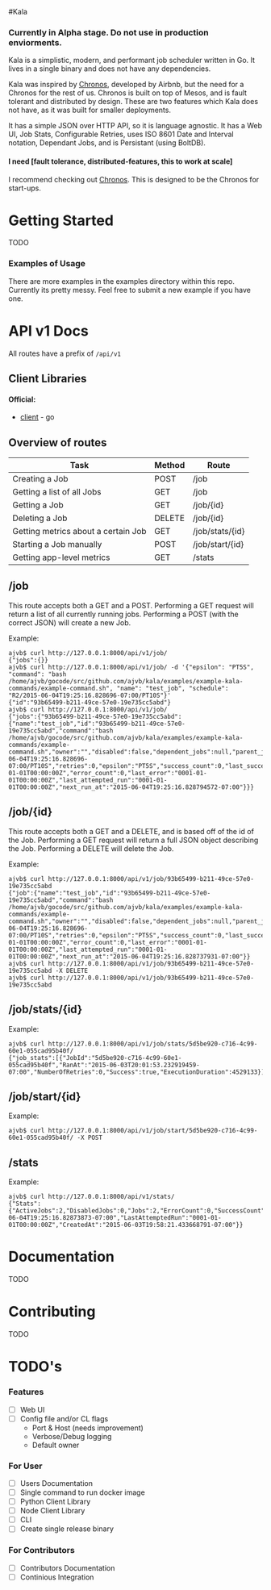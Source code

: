 #Kala

### Currently in Alpha stage. Do not use in production enviorments.

Kala is a simplistic, modern, and performant job scheduler written in Go. It lives in a single binary and does not have any dependencies.

Kala was inspired by [Chronos](https://github.com/airbnb/chronos), developed by Airbnb, but the need for a Chronos for the rest of us. Chronos is built on top of Mesos, and
is fault tolerant and distributed by design. These are two features which Kala does not have, as it was built for smaller deployments.

It has a simple JSON over HTTP API, so it is language agnostic. It has a Web UI, Job Stats, Configurable Retries, uses ISO 8601 Date and Interval
notation, Dependant Jobs, and is Persistant (using BoltDB).

#### I need [fault tolerance, distributed-features, this to work at scale]

I recommend checking out [Chronos](https://github.com/airbnb/chronos). This is designed to be the Chronos for start-ups.

# Getting Started

TODO

### Examples of Usage

There are more examples in the examples directory within this repo. Currently its pretty messy. Feel free to submit a new example if you have one.

# API v1 Docs

All routes have a prefix of `/api/v1`

## Client Libraries

#### Official:
* [client](https://github.com/ajvb/kala/tree/master/client) - go

## Overview of routes

| Task | Method | Route |
| --- | --- | --- |
|Creating a Job | POST | /job |
|Getting a list of all Jobs | GET | /job |
|Getting a Job | GET | /job/{id} |
|Deleting a Job | DELETE | /job/{id} |
|Getting metrics about a certain Job | GET | /job/stats/{id} |
|Starting a Job manually | POST | /job/start/{id} |
|Getting app-level metrics | GET | /stats |

## /job

This route accepts both a GET and a POST. Performing a GET request will return a list of all currently running jobs.
Performing a POST (with the correct JSON) will create a new Job.

Example:
```
ajvb$ curl http://127.0.0.1:8000/api/v1/job/
{"jobs":{}}
ajvb$ curl http://127.0.0.1:8000/api/v1/job/ -d '{"epsilon": "PT5S", "command": "bash /home/ajvb/gocode/src/github.com/ajvb/kala/examples/example-kala-commands/example-command.sh", "name": "test_job", "schedule": "R2/2015-06-04T19:25:16.828696-07:00/PT10S"}'
{"id":"93b65499-b211-49ce-57e0-19e735cc5abd"}
ajvb$ curl http://127.0.0.1:8000/api/v1/job/
{"jobs":{"93b65499-b211-49ce-57e0-19e735cc5abd":{"name":"test_job","id":"93b65499-b211-49ce-57e0-19e735cc5abd","command":"bash /home/ajvb/gocode/src/github.com/ajvb/kala/examples/example-kala-commands/example-command.sh","owner":"","disabled":false,"dependent_jobs":null,"parent_jobs":null,"schedule":"R2/2015-06-04T19:25:16.828696-07:00/PT10S","retries":0,"epsilon":"PT5S","success_count":0,"last_success":"0001-01-01T00:00:00Z","error_count":0,"last_error":"0001-01-01T00:00:00Z","last_attempted_run":"0001-01-01T00:00:00Z","next_run_at":"2015-06-04T19:25:16.828794572-07:00"}}}
```

## /job/{id}

This route accepts both a GET and a DELETE, and is based off of the id of the Job. Performing a GET request will return a full JSON object describing the Job.
Performing a DELETE will delete the Job.

Example:
```
ajvb$ curl http://127.0.0.1:8000/api/v1/job/93b65499-b211-49ce-57e0-19e735cc5abd
{"job":{"name":"test_job","id":"93b65499-b211-49ce-57e0-19e735cc5abd","command":"bash /home/ajvb/gocode/src/github.com/ajvb/kala/examples/example-kala-commands/example-command.sh","owner":"","disabled":false,"dependent_jobs":null,"parent_jobs":null,"schedule":"R2/2015-06-04T19:25:16.828696-07:00/PT10S","retries":0,"epsilon":"PT5S","success_count":0,"last_success":"0001-01-01T00:00:00Z","error_count":0,"last_error":"0001-01-01T00:00:00Z","last_attempted_run":"0001-01-01T00:00:00Z","next_run_at":"2015-06-04T19:25:16.828737931-07:00"}}
ajvb$ curl http://127.0.0.1:8000/api/v1/job/93b65499-b211-49ce-57e0-19e735cc5abd -X DELETE
ajvb$ curl http://127.0.0.1:8000/api/v1/job/93b65499-b211-49ce-57e0-19e735cc5abd
```

## /job/stats/{id}

Example:
```
ajvb$ curl http://127.0.0.1:8000/api/v1/job/stats/5d5be920-c716-4c99-60e1-055cad95b40f/
{"job_stats":[{"JobId":"5d5be920-c716-4c99-60e1-055cad95b40f","RanAt":"2015-06-03T20:01:53.232919459-07:00","NumberOfRetries":0,"Success":true,"ExecutionDuration":4529133}]}
```

## /job/start/{id}

Example:
```
ajvb$ curl http://127.0.0.1:8000/api/v1/job/start/5d5be920-c716-4c99-60e1-055cad95b40f/ -X POST
```

## /stats

Example:
```
ajvb$ curl http://127.0.0.1:8000/api/v1/stats/
{"Stats":{"ActiveJobs":2,"DisabledJobs":0,"Jobs":2,"ErrorCount":0,"SuccessCount":0,"NextRunAt":"2015-06-04T19:25:16.82873873-07:00","LastAttemptedRun":"0001-01-01T00:00:00Z","CreatedAt":"2015-06-03T19:58:21.433668791-07:00"}}
```

# Documentation

TODO

# Contributing

TODO

# TODO's

### Features
- [ ] Web UI
- [ ] Config file and/or CL flags
    - Port & Host (needs improvement)
    - Verbose/Debug logging
    - Default owner

### For User
- [ ] Users Documentation
- [ ] Single command to run docker image
- [ ] Python Client Library
- [ ] Node Client Library
- [ ] CLI
- [ ] Create single release binary

### For Contributors
- [ ] Contributors Documentation
- [ ] Continious Integration
